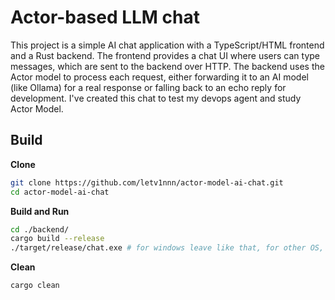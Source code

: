 # Actor-based LLM chat

This project is a simple AI chat application with a TypeScript/HTML frontend and a Rust backend.
The frontend provides a chat UI where users can type messages, which are sent to the backend over HTTP.
The backend uses the Actor model to process each request, either forwarding it to an AI model (like Ollama) for a real response or falling back to an echo reply for development. I've created this chat to test my devops agent and 
study Actor Model.

## Build

**Clone**
```bash
git clone https://github.com/letv1nnn/actor-model-ai-chat.git
cd actor-model-ai-chat
```

**Build and Run**
```bash
cd ./backend/
cargo build --release
./target/release/chat.exe # for windows leave like that, for other OS, remove ".exe"
```

**Clean**
```bash
cargo clean 
```
